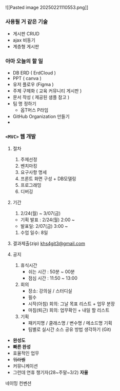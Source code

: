 ![[Pasted image 20250221110553.png]]

### 사용될 거 같은 기술
- 게시판 CRUD
- ajax 비동기
- 계층형 게시판


### 아마 오늘의 할 일
- DB ERD ( ErdCloud )
- PPT ( canva )
- 유저 플로우 (Figma )
- 주제 구체화 ( 교육 커뮤니티 게시판 )
- 문서 작성 ( 제공된 샘플 참고 )
- 팀 명 정하기
	- 옵T머스 P라임
- GitHub Organization 만들기
- 


### `<MVC>`  웹 개발
1. 절차
	1. 주제선정
	2. 벤치마킹
	3. 요구사항 명세
	4. 프론트 화면 구성 + DB모델링
	5. 프로그래밍
	6. 디버깅
2. 기간
	1. 2/24(월) ~ 3/07(금)
	- 기획 발표 : 2/24(월) 2:00 ~
	- 발표일: 2/07(금) 3:00 ~
	  
	1. 수업 일수: 8일
3. 결과제출(zip)
   khs4git3@gmail.com
4. 공지
	1. 휴식시간
		- 쉬는 시간 : 50분 ~ 00분
		- 점심 시간 : 11:50 ~ 13:00
	2. 회의 
		- 장소: 강의실 / 스터디실
		- 필수
		- 시작(아침) 회의: 그날 목표 리스트 + 업무 분장
		- 마침(퇴근) 회의: 업무확인 + 내일 할 리스트
	3. 기획
		- 패키지명 / 클래스명 / 변수명 / 메소드명 기획
		- 팀별로 실시간 소스 공유 방법 생각하기 (Git)





- **완성도**
- **빠른 완성**
- 효율적인 업무
- ~~워라벨~~
- 커뮤니케이션
- 그런데 연휴 챙기자(28~주말~3/2) **자율** 


네이밍 컨벤션


